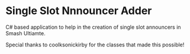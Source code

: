 # Single Slot Nnnouncer Adder
C# based application to help in the creation of single slot announcers in Smash Ultiamte.

Special thanks to coolksonickirby for the classes that made this possible!
